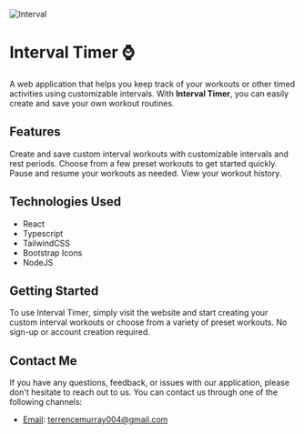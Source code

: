 ![Interval](https://user-images.githubusercontent.com/52611990/228329492-2ab139f6-a9c6-4483-a8db-dadfadcec790.png)

# Interval Timer :watch:

A web application that helps you keep track of your workouts or other timed activities using customizable intervals. With **Interval Timer**, you can easily create and save your own workout routines.

## Features

Create and save custom interval workouts with customizable intervals and rest periods.
Choose from a few preset workouts to get started quickly.
Pause and resume your workouts as needed.
View your workout history.

## Technologies Used

- React
- Typescript
- TailwindCSS
- Bootstrap Icons
- NodeJS

## Getting Started

To use Interval Timer, simply visit the website and start creating your custom interval workouts or choose from a variety of preset workouts. No sign-up or account creation required.

## Contact Me

If you have any questions, feedback, or issues with our application, please don't hesitate to reach out to us. You can contact us through one of the following channels:

- [Email](terrencemurray004@gmail.com): terrencemurray004@gmail.com
